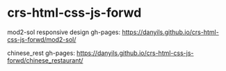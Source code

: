 # crs-html-css-js-forwd

mod2-sol
responsive design
gh-pages: https://danyils.github.io/crs-html-css-js-forwd/mod2-sol/

chinese_rest
gh-pages: https://danyils.github.io/crs-html-css-js-forwd/chinese_restaurant/
